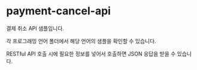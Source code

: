 # payment-cancel-api


결제 취소 API 샘플입니다.  

각 프로그래밍 언어 폴더에서 해당 언어의 샘플을 확인할 수 있습니다.  

RESTful API 호출 시에 필요한 정보를 넣어서 호출하면 JSON 응답을 받을 수 있습니다.
